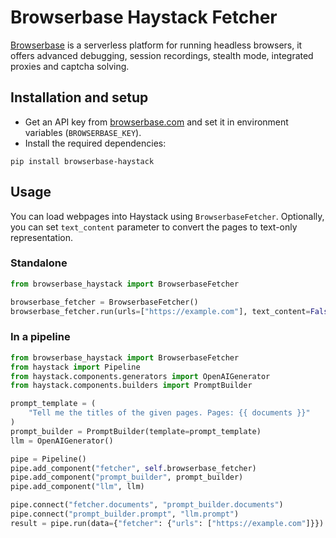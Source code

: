 # Browserbase Haystack Fetcher

[Browserbase](https://browserbase.com) is a serverless platform for running headless browsers, it offers advanced debugging, session recordings, stealth mode, integrated proxies and captcha solving.

## Installation and setup

- Get an API key from [browserbase.com](https://browserbase.com) and set it in environment variables (`BROWSERBASE_KEY`).
- Install the required dependencies:

```
pip install browserbase-haystack
```

## Usage

You can load webpages into Haystack using `BrowserbaseFetcher`. Optionally, you can set `text_content` parameter to convert the pages to text-only representation.

### Standalone

```py
from browserbase_haystack import BrowserbaseFetcher

browserbase_fetcher = BrowserbaseFetcher()
browserbase_fetcher.run(urls=["https://example.com"], text_content=False)
```

### In a pipeline

```py
from browserbase_haystack import BrowserbaseFetcher
from haystack import Pipeline
from haystack.components.generators import OpenAIGenerator
from haystack.components.builders import PromptBuilder

prompt_template = (
    "Tell me the titles of the given pages. Pages: {{ documents }}"
)
prompt_builder = PromptBuilder(template=prompt_template)
llm = OpenAIGenerator()

pipe = Pipeline()
pipe.add_component("fetcher", self.browserbase_fetcher)
pipe.add_component("prompt_builder", prompt_builder)
pipe.add_component("llm", llm)

pipe.connect("fetcher.documents", "prompt_builder.documents")
pipe.connect("prompt_builder.prompt", "llm.prompt")
result = pipe.run(data={"fetcher": {"urls": ["https://example.com"]}})
```
